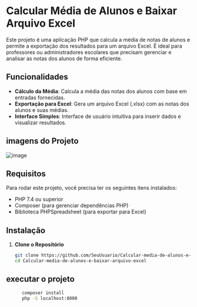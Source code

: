 # Calcular Média de Alunos e Baixar Arquivo Excel

Este projeto é uma aplicação PHP que calcula a média de notas de alunos e permite a exportação dos resultados para um arquivo Excel. É ideal para professores ou administradores escolares que precisam gerenciar e analisar as notas dos alunos de forma eficiente.

## Funcionalidades

- **Cálculo da Média**: Calcula a média das notas dos alunos com base em entradas fornecidas.
- **Exportação para Excel**: Gera um arquivo Excel (.xlsx) com as notas dos alunos e suas médias.
- **Interface Simples**: Interface de usuário intuitiva para inserir dados e visualizar resultados.

## imagens do Projeto
![image](https://github.com/user-attachments/assets/093a331b-cc73-4c82-9ae1-6303f16fa687)
## Requisitos

Para rodar este projeto, você precisa ter os seguintes itens instalados:

- PHP 7.4 ou superior
- Composer (para gerenciar dependências PHP)
- Biblioteca PHPSpreadsheet (para exportar para Excel)

## Instalação
1. **Clone o Repositório**

   ```bash
   git clone https://github.com/SeuUsuario/Calcular-media-de-alunos-e-baixar-arquivo-excel.git
   cd Calcular-media-de-alunos-e-baixar-arquivo-excel 
## executar o projeto
   ```bash
         composer install
         php -S localhost:8000

